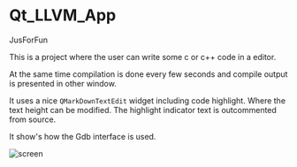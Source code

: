 # Qt_LLVM_App
JusForFun

This is a project where the user can write some c or c++ code in a editor. 

At the same time compilation is done every few seconds and compile output is presented in other window.

It uses a nice `QMarkDownTextEdit` widget including code highlight. Where the text height can be modified. 
The highlight indicator text is outcommented from source.

It show's how the Gdb interface is used.

![screen](https://user-images.githubusercontent.com/44880102/165961842-f17f107e-a1a7-45ad-8af4-58084632e475.jpg)
